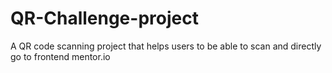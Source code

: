 # QR-Challenge-project
A QR code scanning project that helps users to be able to scan and directly go to frontend mentor.io 
